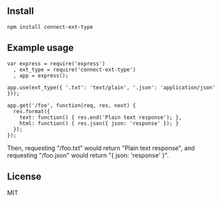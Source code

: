 ## Install

    npm install connect-ext-type

## Example usage

    var express = require('express')
      , ext_type = require('connect-ext-type')
      , app = express();

    app.use(ext_type({ '.txt': 'text/plain', '.json': 'application/json' }));

    app.get('/foo', function(req, res, next) {
      res.format({
        text: function() { res.end('Plain text response'); },
        html: function() { res.json({ json: 'response' }); }
      });
    });


Then, requesting "/foo.txt" would return "Plain text response",
and requesting "/foo.json" would return "{ json: 'response' }".


## License

MIT
